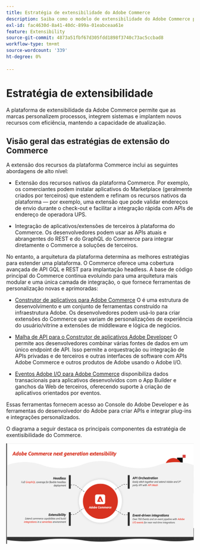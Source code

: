 ```yaml
---
title: Estratégia de extensibilidade do Adobe Commerce
description: Saiba como o modelo de extensibilidade do Adobe Commerce permite personalizar sua implementação.
exl-id: fac4630d-8a41-40dc-899a-01eabceaa61e
feature: Extensibility
source-git-commit: 4873a51fbf67d305fdd1898f3740c73ac5ccbad8
workflow-type: tm+mt
source-wordcount: '339'
ht-degree: 0%

---
```


# Estratégia de extensibilidade

A plataforma de extensibilidade da Adobe Commerce permite que as marcas personalizem processos, integrem sistemas e implantem novos recursos com eficiência, mantendo a capacidade de atualização.

## Visão geral das estratégias de extensão do Commerce

A extensão dos recursos da plataforma Commerce inclui as seguintes abordagens de alto nível:

* Extensão dos recursos nativos da plataforma Commerce. Por exemplo, os comerciantes podem instalar aplicativos do Marketplace (geralmente criados por terceiros) que estendem e refinam os recursos nativos da plataforma — por exemplo, uma extensão que pode validar endereços de envio durante o check-out e facilitar a integração rápida com APIs de endereço de operadora UPS.

* Integração de aplicativos/extensões de terceiros à plataforma do Commerce. Os desenvolvedores podem usar as APIs atuais e abrangentes do REST e do GraphQL do Commerce para integrar diretamente o Commerce a soluções de terceiros.

No entanto, a arquitetura da plataforma determina as melhores estratégias para estender uma plataforma. O Commerce oferece uma cobertura avançada de API GQL e REST para implantação headless. A base de código principal do Commerce continua evoluindo para uma arquitetura mais modular e uma única camada de integração, o que fornece ferramentas de personalização novas e aprimoradas:

* [Construtor de aplicativos para Adobe Commerce](https://experienceleague.adobe.com/docs/commerce-learn/tutorials/adobe-developer-app-builder/introduction-to-app-builder.html) O é uma estrutura de desenvolvimento e um conjunto de ferramentas construído na infraestrutura Adobe. Os desenvolvedores podem usá-lo para criar extensões do Commerce que variam de personalizações de experiência do usuário/vitrine a extensões de middleware e lógica de negócios.

* [Malha de API para o Construtor de aplicativos Adobe Developer](https://developer.adobe.com/graphql-mesh-gateway/) O permite aos desenvolvedores combinar várias fontes de dados em um único endpoint de API. Isso permite a orquestração ou integração de APIs privadas e de terceiros e outras interfaces de software com APIs Adobe Commerce e outros produtos de Adobe usando o Adobe I/O.

* [Eventos Adobe I/O para Adobe Commerce](https://developer.adobe.com/commerce/events/get-started/) disponibiliza dados transacionais para aplicativos desenvolvidos com o App Builder e ganchos da Web de terceiros, oferecendo suporte à criação de aplicativos orientados por eventos.

Essas ferramentas fornecem acesso ao Console do Adobe Developer e às ferramentas do desenvolvedor do Adobe para criar APIs e integrar plug-ins e integrações personalizados.

O diagrama a seguir destaca os principais componentes da estratégia de exentisibilidade do Commerce.

![Diagrama de estratégia de extensibilidade do Adobe Commerce](../../assets/playbooks/extensibility-strategy-overview.png)
